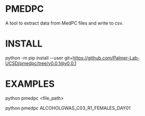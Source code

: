 # PMEDPC
A tool to extract data from MedPC files and write to csv.

# INSTALL

python -m pip install --user git+https://github.com/Palmer-Lab-UCSD/pmedpc/tree/v0.0.1@v0.0.1

# EXAMPLES

python pmedpc <file_path>

python pmedpc ALCOHOLGWAS_C03_R1_FEMALES_DAY01